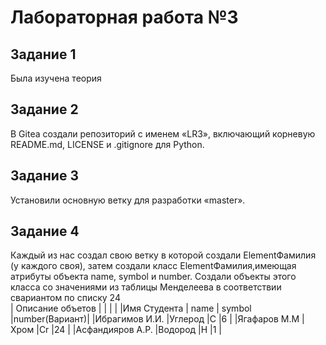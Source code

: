 # Лабораторная работа №3
## Задание 1 
Была изучена теория 
## Задание 2 
В Gitea создали репозиторий с именем «LR3», включающий корневую README.md, LICENSE и .gitignore для Python.
## Задание 3  
Установили основную ветку для разработки «master».
## Задание 4 
Каждый из нас создал свою ветку в которой создали ElementФамилия (у каждого своя), затем создали класс ElementФамилия,имеющая атрибуты объекта name, symbol и number. Создали объекты этого класса со значениями из таблицы Менделеева в соответствии свариантом по списку 24  
| Описание объетов     |           |                  |               |
|Имя Студента          | name      | symbol           |number(Вариант)|
|Ибрагимов И.И.        |Углерод    |C                 |6              |
|Ягафаров  М.М         |Хром       |Cr                |24             |
|Асфандияров А.Р.      |Водород    |H                 |1              |